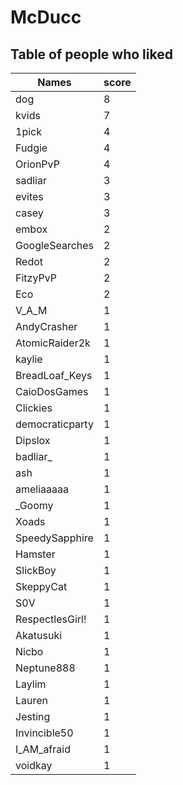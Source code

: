 # McDucc
## Table of people who liked
Names | score
--- | ---
dog | 8
kvids | 7
1pick | 4
Fudgie | 4
OrionPvP | 4
sadliar | 3
evites | 3
casey | 3
embox | 2
GoogleSearches | 2
Redot | 2
FitzyPvP | 2
Eco | 2
V_A_M | 1
AndyCrasher | 1
AtomicRaider2k | 1
kaylie | 1
BreadLoaf_Keys | 1
CaioDosGames | 1
Clickies | 1
democraticparty | 1
Dipslox | 1
badliar_ | 1
ash | 1
ameliaaaaa | 1
_Goomy | 1
Xoads | 1
SpeedySapphire | 1
Hamster | 1
SlickBoy | 1
SkeppyCat | 1
S0V | 1
RespectlesGirl! | 1
Akatusuki | 1
Nicbo | 1
Neptune888 | 1
Laylim | 1
Lauren | 1
Jesting | 1
Invincible50 | 1
I_AM_afraid | 1
voidkay | 1
